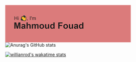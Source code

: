   <img align="left" alt="Coding" width="400" src="https://github.com/mahmoudfouadweb/mahmoudfouadweb/blob/main/header.png">
  
![Anurag's GitHub stats](https://github-readme-stats.vercel.app/api?username=mahmoudfouadweb&show_icons=true&theme=dracula)

[![willianrod's wakatime stats](https://github-readme-stats.vercel.app/api/wakatime?username=mahmoudfouadweb)](https://github.com/mahmoudfouadweb/github-readme-stats)
